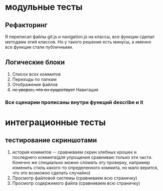 # модульные тесты
## Рефакторинг
Я переписал файлы git.js и navigation.js на классы, все функции сделал методами этий классов. Но у такого решения есть минусы, а именно все функции стали публичными.

## Логические блоки
1. Список всех коммитов 
2. Переходы по папкам
3. Отображение файлов
4. ~~не уверен, что он существует~~ Навигация

### Все сценарии прописаны внутри функций describe и it

# интеграционные тесты

## тестирование скриншотами
 1. история коммитов -- сравниваем скрин хлебных крошек и последнего коммита(для упрощения сравниваю только эти части. Конечно же специально можно сломать эту проверку, например изменить стиль какого-то определенного коммита, но мало верится, что это возможно сделать случайно)
 2. Просмотр файловой системы (сравниваем всю страничку)
 3. Просмотр содержимого файла (сравниваем всю страничку)
